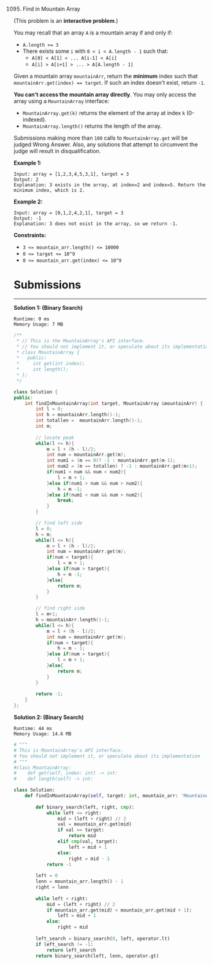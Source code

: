 1095. Find in Mountain Array

(This problem is an **interactive problem**.)

You may recall that an array `A` is a mountain array if and only if:

* `A.length >= 3`
* There exists some `i` with `0 < i < A.length - 1` such that:
    * `A[0] < A[1] < ... A[i-1] < A[i]`
    * `A[i] > A[i+1] > ... > A[A.length - 1]`

Given a mountain array `mountainArr`, return the **minimum** index such that `mountainArr.get(index) == target`.  If such an index doesn't exist, return `-1`.

**You can't access the mountain array directly**.  You may only access the array using a `MountainArray` interface:

* `MountainArray.get(k)` returns the element of the array at index `k` (0-indexed).
* `MountainArray.length()` returns the length of the array.

Submissions making more than `100` calls to `MountainArray.get` will be judged Wrong Answer.  Also, any solutions that attempt to circumvent the judge will result in disqualification.

 

**Example 1:**
```
Input: array = [1,2,3,4,5,3,1], target = 3
Output: 2
Explanation: 3 exists in the array, at index=2 and index=5. Return the minimum index, which is 2.
```

**Example 2:**
```
Input: array = [0,1,2,4,2,1], target = 3
Output: -1
Explanation: 3 does not exist in the array, so we return -1.
```

**Constraints:**

* `3 <= mountain_arr.length() <= 10000`
* `0 <= target <= 10^9`
* `0 <= mountain_arr.get(index) <= 10^9`

# Submissions
---
**Solution 1: (Binary Search)**
```
Runtime: 0 ms
Memory Usage: 7 MB
```
```c++
/**
 * // This is the MountainArray's API interface.
 * // You should not implement it, or speculate about its implementation
 * class MountainArray {
 *   public:
 *     int get(int index);
 *     int length();
 * };
 */

class Solution {
public:
    int findInMountainArray(int target, MountainArray &mountainArr) {
        int l = 0;
        int h = mountainArr.length()-1;
        int totallen =  mountainArr.length()-1;
        int m;
        
        // locate peak
        while(l <= h){
            m = l + (h - l)/2;
            int num = mountainArr.get(m);
            int num1 = (m == 0)? -1 : mountainArr.get(m-1);
            int num2 = (m == totallen) ? -1 : mountainArr.get(m+1);
            if(num1 < num && num < num2){
                l = m + 1;
            }else if(num1 > num && num > num2){
                h = m -1;
            }else if(num1 < num && num > num2){
                break;
            }
        }

        // find left side
        l = 0;
        h = m;
        while(l <= h){
            m = l + (h - l)/2;
            int num = mountainArr.get(m);
            if(num < target){
                l = m + 1;
            }else if(num > target){
                h = m -1;
            }else{
                return m;
            }
        }

        // find right side
        l = m+1; 
        h = mountainArr.length()-1;
        while(l <= h){
            m = l + (h - l)/2;
            int num = mountainArr.get(m);
            if(num < target){
                h = m - 1;
            }else if(num > target){
                l = m + 1;
            }else{
                return m;
            }
        }
        
        return -1;
    }
};
```

**Solution 2: (Binary Search)**
```
Runtime: 44 ms
Memory Usage: 14.6 MB
```
```python
# """
# This is MountainArray's API interface.
# You should not implement it, or speculate about its implementation
# """
#class MountainArray:
#    def get(self, index: int) -> int:
#    def length(self) -> int:

class Solution:
    def findInMountainArray(self, target: int, mountain_arr: 'MountainArray') -> int:
        
        def binary_search(left, right, cmp):            
            while left <= right:
                mid = (left + right) // 2                
                val = mountain_arr.get(mid)
                if val == target:
                    return mid
                elif cmp(val, target):
                    left = mid + 1                    
                else:
                    right = mid - 1
            return -1
        
        left = 0
        lenn = mountain_arr.length() - 1
        right = lenn
        
        while left < right:
            mid = (left + right) // 2
            if mountain_arr.get(mid) < mountain_arr.get(mid + 1):
                left = mid + 1
            else:
                right = mid
        
        left_search = binary_search(0, left, operator.lt)
        if left_search != -1:
            return left_search
        return binary_search(left, lenn, operator.gt)
    
    
```